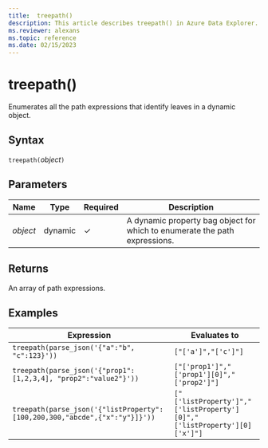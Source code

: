 ```yaml
---
title:  treepath()
description: This article describes treepath() in Azure Data Explorer.
ms.reviewer: alexans
ms.topic: reference
ms.date: 02/15/2023
---
```

# treepath()

Enumerates all the path expressions that identify leaves in a dynamic object.

## Syntax

`treepath(`*object*`)`

## Parameters

| Name | Type | Required | Description |
|--|--|--|--|
| *object* | dynamic | &check;| A dynamic property bag object for which to enumerate the path expressions.|

## Returns

An array of path expressions.

## Examples

|Expression|Evaluates to|
|---|---|
|`treepath(parse_json('{"a":"b", "c":123}'))` | `["['a']","['c']"]`|
|`treepath(parse_json('{"prop1":[1,2,3,4], "prop2":"value2"}'))`|`["['prop1']","['prop1'][0]","['prop2']"]`|
|`treepath(parse_json('{"listProperty":[100,200,300,"abcde",{"x":"y"}]}'))`|`["['listProperty']","['listProperty'][0]","['listProperty'][0]['x']"]`|
